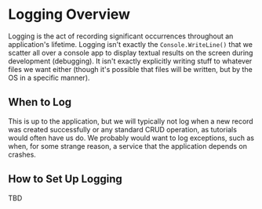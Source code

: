 # Logging Overview

Logging is the act of recording significant occurrences throughout an application's lifetime. Logging isn't exactly
the `Console.WriteLine()` that we scatter all over a console app to display textual results on the screen during
development (debugging). It isn't exactly explicitly writing stuff to whatever files we want either (though it's possible
that files will be written, but by the OS in a specific manner).

## When to Log
This is up to the application, but we will typically not log when a new record was created successfully or any standard
CRUD operation, as tutorials would often have us do. We probably would want to log exceptions, such as when, for some 
strange reason, a service that the application depends on crashes.

## How to Set Up Logging

TBD